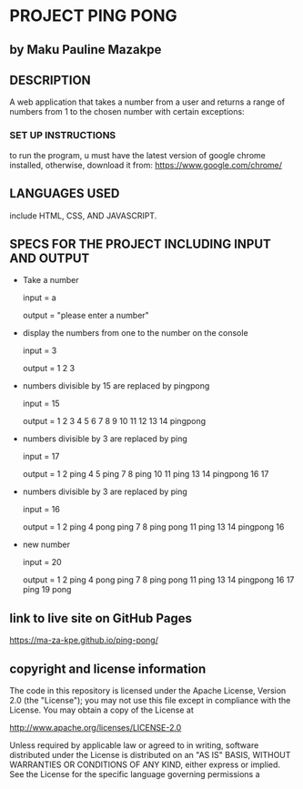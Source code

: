 # PROJECT PING PONG

## by Maku Pauline Mazakpe

## DESCRIPTION

A web application that takes a number from a user and returns a range of numbers from 1 to the chosen number with certain exceptions:

### SET UP INSTRUCTIONS

to run the program, u must have the latest version of google chrome installed, otherwise, download it from: https://www.google.com/chrome/

## LANGUAGES USED

include HTML, CSS, AND  JAVASCRIPT.

## SPECS FOR THE PROJECT INCLUDING INPUT AND OUTPUT

- Take a number

  input = a

  output = "please enter a number"

- display the numbers from one to the number on the console

  input = 3

  output = 1 2 3

- numbers divisible by 15 are replaced by pingpong

  input = 15

  output = 1 2 3 4 5 6 7 8 9 10 11 12 13 14 pingpong

- numbers divisible by 3 are replaced by ping

  input = 17

  output = 1 2 ping 4 5 ping 7 8 ping 10 11 ping 13 14 pingpong 16 17

- numbers divisible by 3 are replaced by ping

  input = 16

  output = 1 2 ping 4 pong ping 7 8 ping pong 11 ping 13 14 pingpong 16

- new number

  input = 20

  output = 1 2 ping 4 pong ping 7 8 ping pong 11 ping 13 14 pingpong 16 17 ping 19 pong

## link to live site on GitHub Pages

https://ma-za-kpe.github.io/ping-pong/

## copyright and license information

The code in this repository is licensed under the Apache License, Version 2.0 (the "License");
you may not use this file except in compliance with the License.
You may obtain a copy of the License at

   http://www.apache.org/licenses/LICENSE-2.0

Unless required by applicable law or agreed to in writing, software
distributed under the License is distributed on an "AS IS" BASIS,
WITHOUT WARRANTIES OR CONDITIONS OF ANY KIND, either express or implied.
See the License for the specific language governing permissions a
